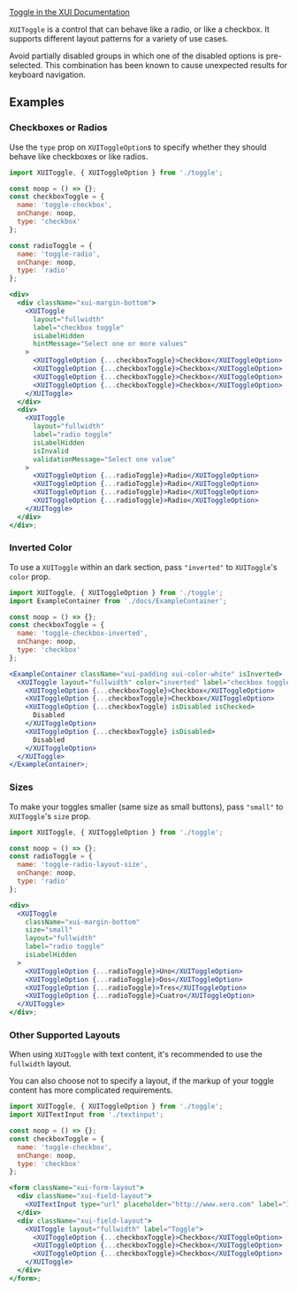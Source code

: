 <div class="xui-margin-vertical">
	<a href="../section-components-controls-toggle.html" isDocLink>Toggle in the XUI Documentation</a>
</div>

`XUIToggle` is a control that can behave like a radio, or like a checkbox. It supports different layout patterns for a variety of use cases.

Avoid partially disabled groups in which one of the disabled options is pre-selected. This combination has been known to cause unexpected results for keyboard navigation.

## Examples

### Checkboxes or Radios

Use the `type` prop on `XUIToggleOption`s to specify whether they should behave like checkboxes or like radios.

```jsx harmony
import XUIToggle, { XUIToggleOption } from './toggle';

const noop = () => {};
const checkboxToggle = {
  name: 'toggle-checkbox',
  onChange: noop,
  type: 'checkbox'
};

const radioToggle = {
  name: 'toggle-radio',
  onChange: noop,
  type: 'radio'
};

<div>
  <div className="xui-margin-bottom">
    <XUIToggle
      layout="fullwidth"
      label="checkbox toggle"
      isLabelHidden
      hintMessage="Select one or more values"
    >
      <XUIToggleOption {...checkboxToggle}>Checkbox</XUIToggleOption>
      <XUIToggleOption {...checkboxToggle}>Checkbox</XUIToggleOption>
      <XUIToggleOption {...checkboxToggle}>Checkbox</XUIToggleOption>
      <XUIToggleOption {...checkboxToggle}>Checkbox</XUIToggleOption>
    </XUIToggle>
  </div>
  <div>
    <XUIToggle
      layout="fullwidth"
      label="radio toggle"
      isLabelHidden
      isInvalid
      validationMessage="Select one value"
    >
      <XUIToggleOption {...radioToggle}>Radio</XUIToggleOption>
      <XUIToggleOption {...radioToggle}>Radio</XUIToggleOption>
      <XUIToggleOption {...radioToggle}>Radio</XUIToggleOption>
      <XUIToggleOption {...radioToggle}>Radio</XUIToggleOption>
    </XUIToggle>
  </div>
</div>;
```

### Inverted Color

To use a `XUIToggle` within an dark section, pass `"inverted"` to `XUIToggle`'s `color` prop.

```jsx harmony
import XUIToggle, { XUIToggleOption } from './toggle';
import ExampleContainer from './docs/ExampleContainer';

const noop = () => {};
const checkboxToggle = {
  name: 'toggle-checkbox-inverted',
  onChange: noop,
  type: 'checkbox'
};

<ExampleContainer className="xui-padding xui-color-white" isInverted>
  <XUIToggle layout="fullwidth" color="inverted" label="checkbox toggle" isLabelHidden>
    <XUIToggleOption {...checkboxToggle}>Checkbox</XUIToggleOption>
    <XUIToggleOption {...checkboxToggle}>Checkbox</XUIToggleOption>
    <XUIToggleOption {...checkboxToggle} isDisabled isChecked>
      Disabled
    </XUIToggleOption>
    <XUIToggleOption {...checkboxToggle} isDisabled>
      Disabled
    </XUIToggleOption>
  </XUIToggle>
</ExampleContainer>;
```

### Sizes

To make your toggles smaller (same size as small buttons), pass `"small"` to `XUIToggle`'s `size` prop.

```jsx harmony
import XUIToggle, { XUIToggleOption } from './toggle';

const noop = () => {};
const radioToggle = {
  name: 'toggle-radio-layout-size',
  onChange: noop,
  type: 'radio'
};

<div>
  <XUIToggle
    className="xui-margin-bottom"
    size="small"
    layout="fullwidth"
    label="radio toggle"
    isLabelHidden
  >
    <XUIToggleOption {...radioToggle}>Uno</XUIToggleOption>
    <XUIToggleOption {...radioToggle}>Dos</XUIToggleOption>
    <XUIToggleOption {...radioToggle}>Tres</XUIToggleOption>
    <XUIToggleOption {...radioToggle}>Cuatro</XUIToggleOption>
  </XUIToggle>
</div>;
```

### Other Supported Layouts

When using `XUIToggle` with text content, it's recommended to use the `fullwidth` layout.

You can also choose not to specify a layout, if the markup of your toggle content has more complicated requirements.

```jsx harmony
import XUIToggle, { XUIToggleOption } from './toggle';
import XUITextInput from './textinput';

const noop = () => {};
const checkboxToggle = {
  name: 'toggle-checkbox',
  onChange: noop,
  type: 'checkbox'
};

<form className="xui-form-layout">
  <div className="xui-field-layout">
    <XUITextInput type="url" placeholder="http://www.xero.com" label="Input" />
  </div>
  <div className="xui-field-layout">
    <XUIToggle layout="fullwidth" label="Toggle">
      <XUIToggleOption {...checkboxToggle}>Checkbox</XUIToggleOption>
      <XUIToggleOption {...checkboxToggle}>Checkbox</XUIToggleOption>
      <XUIToggleOption {...checkboxToggle}>Checkbox</XUIToggleOption>
    </XUIToggle>
  </div>
</form>;
```
